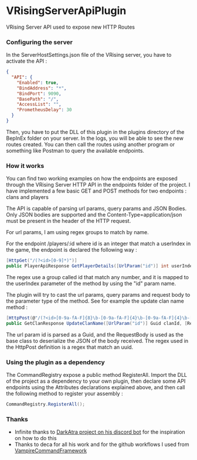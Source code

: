 # VRisingServerApiPlugin

VRising Server API used to expose new HTTP Routes

### Configuring the server

In the ServerHostSettings.json file of the VRising server, you have to activate the API :

```json
{
  "API": {
    "Enabled": true,
    "BindAddress": "*",
    "BindPort": 9090,
    "BasePath": "/",
    "AccessList": "",
    "PrometheusDelay": 30
  }
}
```

Then, you have to put the DLL of this plugin in the plugins directory of the BepInEx folder on your server. In the logs,
you will be able to see the new routes created.
You can then call the routes using another program or something like Postman to query the available endpoints.

### How it works

You can find two working examples on how the endpoints are exposed through the VRising Server HTTP API in the endpoints
folder of the project.
I have implemented a few basic GET and POST methods for two endpoints : clans and players

The API is capable of parsing url params, query params and JSON Bodies. Only JSON bodies are supported and the
Content-Type=application/json must be present in the header of the HTTP request.

For url params, I am using regex groups to match by name.

For the endpoint /players/:id where id is an integer that match a userIndex in the game, the endpoint is declared the
following way :

```csharp
[HttpGet("/(?<id>[0-9]*)")]
public PlayerApiResponse GetPlayerDetails([UrlParam("id")] int userIndex)
```

The regex use a group called id that match any number, and it is mapped to the userIndex parameter of the method by
using the "id" param name.

The plugin will try to cast the url params, query params and request body to the parameter type of the method. See for
example the update clan name method :

```csharp
[HttpPost(@"/(?<id>[0-9a-fA-F]{8}\b-[0-9a-fA-F]{4}\b-[0-9a-fA-F]{4}\b-[0-9a-fA-F]{4}\b-[0-9a-fA-F]{12})/updateName")]
public GetClanResponse UpdateClanName([UrlParam("id")] Guid clanId, [RequestBody] UpdateClanNameBody? body)
```

The url param id is parsed as a Guid, and the RequestBody is used as the base class to deserialize the JSON of the body
received. The regex used in the HttpPost definition is a regex that match an uuid.

### Using the plugin as a dependency

The CommandRegistry expose a public method RegisterAll. Import the DLL of the project as a dependency to your own
plugin,
then declare some API endpoints using the Attributes declarations explained above, and then call the following method to
register your assembly :

```csharp
CommandRegistry.RegisterAll();
```

### Thanks

- Infinite thanks to [DarkAtra project on his discord bot](https://github.com/DarkAtra/v-rising-discord-bot-companion)
  for the inspiration on how to do this
- Thanks to deca for all his work and for the github workflows I used
  from [VampireCommandFramework](https://github.com/decaprime/VampireCommandFramework/)